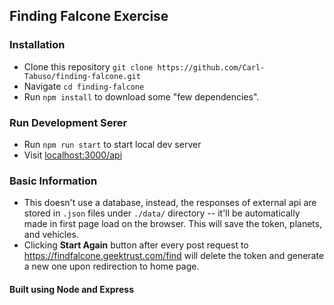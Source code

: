 ## Finding Falcone Exercise

### Installation

- Clone this repository `git clone https://github.com/Carl-Tabuso/finding-falcone.git`
- Navigate `cd finding-falcone`
- Run `npm install` to download some "few dependencies".

### Run Development Serer

- Run `npm run start` to start local dev server
- Visit [localhost:3000/api](http://localhost:3000/api)

### Basic Information

- This doesn't use a database, instead, the responses of external api are stored in `.json` files under `./data/` directory -- it'll be automatically made in first page load on the browser. This will save the token, planets, and vehicles.
- Clicking **Start Again** button after every post request to https://findfalcone.geektrust.com/find will delete the token and generate a new one upon redirection to home page.

#### Built using Node and Express
